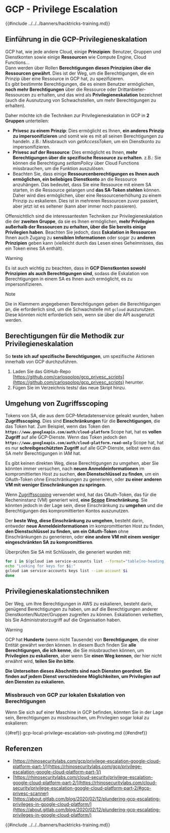 # GCP - Privilege Escalation

{{#include ../../../banners/hacktricks-training.md}}

## Einführung in die GCP-Privilegieneskalation <a href="#introduction-to-gcp-privilege-escalation" id="introduction-to-gcp-privilege-escalation"></a>

GCP hat, wie jede andere Cloud, einige **Prinzipien**: Benutzer, Gruppen und Dienstkonten sowie einige **Ressourcen** wie Compute Engine, Cloud Functions…\
Dann werden über Rollen **Berechtigungen diesen Prinzipien über die Ressourcen gewährt**. Dies ist der Weg, um die Berechtigungen, die ein Prinzip über eine Ressource in GCP hat, zu spezifizieren.\
Es gibt bestimmte Berechtigungen, die es einem Benutzer ermöglichen, **noch mehr Berechtigungen** über die Ressource oder Drittanbieter-Ressourcen zu erhalten, und das wird als **Privilegieneskalation** bezeichnet (auch die Ausnutzung von Schwachstellen, um mehr Berechtigungen zu erhalten).

Daher möchte ich die Techniken zur Privilegieneskalation in GCP in **2 Gruppen** unterteilen:

- **Privesc zu einem Prinzip**: Dies ermöglicht es Ihnen, **ein anderes Prinzip zu impersonifizieren** und somit wie es mit all seinen Berechtigungen zu handeln. z.B.: Missbrauch von _getAccessToken_, um ein Dienstkonto zu impersonifizieren.
- **Privesc auf der Ressource**: Dies ermöglicht es Ihnen, **mehr Berechtigungen über die spezifische Ressource zu erhalten**. z.B.: Sie können die Berechtigung _setIamPolicy_ über Cloud Functions missbrauchen, um die Funktion auszulösen.
- Beachten Sie, dass einige **Ressourcenberechtigungen es Ihnen auch ermöglichen, ein beliebiges Dienstkonto** an die Ressource anzuhängen. Das bedeutet, dass Sie eine Ressource mit einem SA starten, in die Ressource gelangen und **das SA-Token stehlen** können. Daher wird dies ermöglichen, über eine Ressourcenerhöhung zu einem Prinzip zu eskalieren. Dies ist in mehreren Ressourcen zuvor passiert, aber jetzt ist es seltener (kann aber immer noch passieren).

Offensichtlich sind die interessantesten Techniken zur Privilegieneskalation die der **zweiten Gruppe**, da sie es Ihnen ermöglichen, **mehr Privilegien außerhalb der Ressourcen zu erhalten, über die Sie bereits einige Privilegien haben**. Beachten Sie jedoch, dass **Eskalation in Ressourcen** Ihnen auch Zugang zu **sensiblen Informationen** oder sogar zu **anderen Prinzipien** geben kann (vielleicht durch das Lesen eines Geheimnisses, das ein Token eines SA enthält).

> [!WARNING]
> Es ist auch wichtig zu beachten, dass in **GCP Dienstkonten sowohl Prinzipien als auch Berechtigungen sind**, sodass die Eskalation von Berechtigungen in einem SA es Ihnen auch ermöglicht, es zu impersonifizieren.

> [!NOTE]
> Die in Klammern angegebenen Berechtigungen geben die Berechtigungen an, die erforderlich sind, um die Schwachstelle mit `gcloud` auszunutzen. Diese könnten nicht erforderlich sein, wenn sie über die API ausgenutzt werden.

## Berechtigungen für die Methodik zur Privilegieneskalation

So **teste ich auf spezifische Berechtigungen**, um spezifische Aktionen innerhalb von GCP durchzuführen.

1. Laden Sie das GitHub-Repo [https://github.com/carlospolop/gcp_privesc_scripts](https://github.com/carlospolop/gcp_privesc_scripts) herunter.
2. Fügen Sie im Verzeichnis tests/ das neue Skript hinzu.

## Umgehung von Zugriffsscoping <a href="#bypassing-access-scopes" id="bypassing-access-scopes"></a>

Tokens von SA, die aus dem GCP-Metadatenservice geleakt wurden, haben **Zugriffsscoping**. Dies sind **Einschränkungen** für die **Berechtigungen**, die das Token hat. Zum Beispiel, wenn das Token den **`https://www.googleapis.com/auth/cloud-platform`** Scope hat, hat es **vollen Zugriff** auf alle GCP-Dienste. Wenn das Token jedoch den **`https://www.googleapis.com/auth/cloud-platform.read-only`** Scope hat, hat es nur **schreibgeschützten Zugriff** auf alle GCP-Dienste, selbst wenn das SA mehr Berechtigungen in IAM hat.

Es gibt keinen direkten Weg, diese Berechtigungen zu umgehen, aber Sie könnten immer versuchen, nach **neuen Anmeldeinformationen** im kompromittierten Host zu suchen, **den Dienstschlüssel zu finden**, um ein OAuth-Token ohne Einschränkungen zu generieren, oder **zu einer anderen VM mit weniger Einschränkungen zu springen**.

Wenn [Zugriffsscoping](https://cloud.google.com/compute/docs/access/service-accounts#accesscopesiam) verwendet wird, hat das OAuth-Token, das für die Recheninstanz (VM) generiert wird, **eine** [**Scope**](https://oauth.net/2/scope/) **Einschränkung**. Sie könnten jedoch in der Lage sein, diese Einschränkung zu **umgehen** und die Berechtigungen des kompromittierten Kontos auszunutzen.

Der **beste Weg, diese Einschränkung zu umgehen**, besteht darin, entweder **neue Anmeldeinformationen** im kompromittierten Host zu finden, **den Dienstschlüssel zu finden, um ein OAuth-Token** ohne Einschränkungen zu generieren, oder **eine andere VM mit einem weniger eingeschränkten SA zu kompromittieren**.

Überprüfen Sie SA mit Schlüsseln, die generiert wurden mit:
```bash
for i in $(gcloud iam service-accounts list --format="table[no-heading](email)"); do
echo "Looking for keys for $i:"
gcloud iam service-accounts keys list --iam-account $i
done
```
## Privilegieneskalationstechniken

Der Weg, um Ihre Berechtigungen in AWS zu eskalieren, besteht darin, genügend Berechtigungen zu haben, um auf die Berechtigungen anderer Dienstkonten/Nutzer/Gruppen zugreifen zu können. Eskalationen verketten, bis Sie Administratorzugriff auf die Organisation haben.

> [!WARNING]
> GCP hat **Hunderte** (wenn nicht Tausende) von **Berechtigungen**, die einer Entität gewährt werden können. In diesem Buch finden Sie **alle Berechtigungen, die ich kenne**, die Sie missbrauchen können, um **Privilegien zu eskalieren**, aber wenn Sie **einen Weg kennen**, der hier nicht erwähnt wird, **teilen Sie ihn bitte**.

**Die Unterseiten dieses Abschnitts sind nach Diensten geordnet. Sie finden auf jedem Dienst verschiedene Möglichkeiten, um Privilegien auf den Diensten zu eskalieren.**

### Missbrauch von GCP zur lokalen Eskalation von Berechtigungen

Wenn Sie sich auf einer Maschine in GCP befinden, könnten Sie in der Lage sein, Berechtigungen zu missbrauchen, um Privilegien sogar lokal zu eskalieren:

{{#ref}}
gcp-local-privilege-escalation-ssh-pivoting.md
{{#endref}}

## Referenzen

- [https://rhinosecuritylabs.com/gcp/privilege-escalation-google-cloud-platform-part-1/](https://rhinosecuritylabs.com/gcp/privilege-escalation-google-cloud-platform-part-1/)
- [https://rhinosecuritylabs.com/cloud-security/privilege-escalation-google-cloud-platform-part-2/](https://rhinosecuritylabs.com/cloud-security/privilege-escalation-google-cloud-platform-part-2/#gcp-privesc-scanner)
- [https://about.gitlab.com/blog/2020/02/12/plundering-gcp-escalating-privileges-in-google-cloud-platform/](https://about.gitlab.com/blog/2020/02/12/plundering-gcp-escalating-privileges-in-google-cloud-platform/)

{{#include ../../../banners/hacktricks-training.md}}
